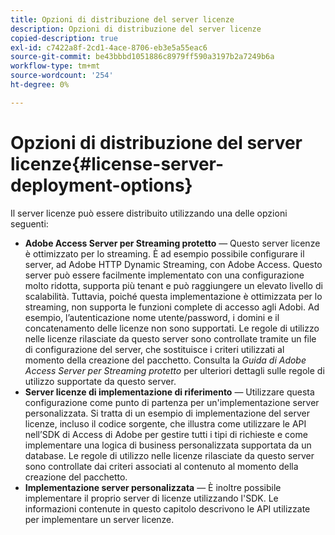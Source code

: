 ```yaml
---
title: Opzioni di distribuzione del server licenze
description: Opzioni di distribuzione del server licenze
copied-description: true
exl-id: c7422a8f-2cd1-4ace-8706-eb3e5a55eac6
source-git-commit: be43bbbd1051886c8979ff590a3197b2a7249b6a
workflow-type: tm+mt
source-wordcount: '254'
ht-degree: 0%

---
```


# Opzioni di distribuzione del server licenze{#license-server-deployment-options}

Il server licenze può essere distribuito utilizzando una delle opzioni seguenti:

* **Adobe Access Server per Streaming protetto** — Questo server licenze è ottimizzato per lo streaming. È ad esempio possibile configurare il server, ad Adobe HTTP Dynamic Streaming, con Adobe Access. Questo server può essere facilmente implementato con una configurazione molto ridotta, supporta più tenant e può raggiungere un elevato livello di scalabilità. Tuttavia, poiché questa implementazione è ottimizzata per lo streaming, non supporta le funzioni complete di accesso agli Adobi. Ad esempio, l’autenticazione nome utente/password, i domini e il concatenamento delle licenze non sono supportati. Le regole di utilizzo nelle licenze rilasciate da questo server sono controllate tramite un file di configurazione del server, che sostituisce i criteri utilizzati al momento della creazione del pacchetto. Consulta la *Guida di Adobe Access Server per Streaming protetto* per ulteriori dettagli sulle regole di utilizzo supportate da questo server.
* **Server licenze di implementazione di riferimento** — Utilizzare questa configurazione come punto di partenza per un&#39;implementazione server personalizzata. Si tratta di un esempio di implementazione del server licenze, incluso il codice sorgente, che illustra come utilizzare le API nell’SDK di Access di Adobe per gestire tutti i tipi di richieste e come implementare una logica di business personalizzata supportata da un database. Le regole di utilizzo nelle licenze rilasciate da questo server sono controllate dai criteri associati al contenuto al momento della creazione del pacchetto.
* **Implementazione server personalizzata** — È inoltre possibile implementare il proprio server di licenze utilizzando l&#39;SDK. Le informazioni contenute in questo capitolo descrivono le API utilizzate per implementare un server licenze.
